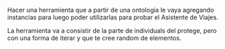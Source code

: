 Hacer una herramienta que a partir de una ontologia le vaya agregando instancias para luego poder utilizarlas para probar el Asistente de Viajes.

La herramienta va a consistir de la parte de individuals del protege, pero con una forma de iterar y que te cree random de elementos.